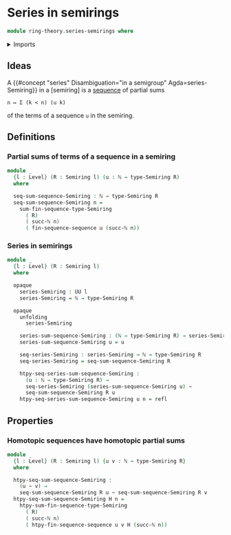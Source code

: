 # Series in semirings

```agda
module ring-theory.series-semirings where
```

<details><summary>Imports</summary>

```agda
open import elementary-number-theory.natural-numbers

open import foundation.action-on-identifications-binary-functions
open import foundation.action-on-identifications-functions
open import foundation.binary-transport
open import foundation.dependent-pair-types
open import foundation.homotopies
open import foundation.identity-types
open import foundation.propositions
open import foundation.sequences
open import foundation.sets
open import foundation.universe-levels

open import lists.finite-sequences

open import ring-theory.semirings
open import ring-theory.sums-of-finite-sequences-of-elements-semirings
```

</details>

## Ideas

A {{#concept "series" Disambiguation="in a semigroup" Agda=series-Semiring}} in
a [semiring] is a [sequence](foundation.sequences.md) of partial sums

```text
n ↦ Σ (k < n) (u k)
```

of the terms of a sequence `u` in the semiring.

## Definitions

### Partial sums of terms of a sequence in a semiring

```agda
module _
  {l : Level} (R : Semiring l) (u : ℕ → type-Semiring R)
  where

  seq-sum-sequence-Semiring : ℕ → type-Semiring R
  seq-sum-sequence-Semiring n =
    sum-fin-sequence-type-Semiring
      ( R)
      ( succ-ℕ n)
      ( fin-sequence-sequence u (succ-ℕ n))
```

### Series in semirings

```agda
module _
  {l : Level} (R : Semiring l)
  where

  opaque
    series-Semiring : UU l
    series-Semiring = ℕ → type-Semiring R

  opaque
    unfolding
      series-Semiring

    series-sum-sequence-Semiring : (ℕ → type-Semiring R) → series-Semiring
    series-sum-sequence-Semiring u = u

    seq-series-Semiring : series-Semiring → ℕ → type-Semiring R
    seq-series-Semiring = seq-sum-sequence-Semiring R

    htpy-seq-series-sum-sequence-Semiring :
      (u : ℕ → type-Semiring R) →
      seq-series-Semiring (series-sum-sequence-Semiring u) ~
      seq-sum-sequence-Semiring R u
    htpy-seq-series-sum-sequence-Semiring u n = refl
```

## Properties

### Homotopic sequences have homotopic partial sums

```agda
module _
  {l : Level} (R : Semiring l) {u v : ℕ → type-Semiring R}
  where

  htpy-seq-sum-sequence-Semiring :
    (u ~ v) →
    seq-sum-sequence-Semiring R u ~ seq-sum-sequence-Semiring R v
  htpy-seq-sum-sequence-Semiring H n =
    htpy-sum-fin-sequence-type-Semiring
      ( R)
      ( succ-ℕ n)
      ( htpy-fin-sequence-sequence u v H (succ-ℕ n))
```
